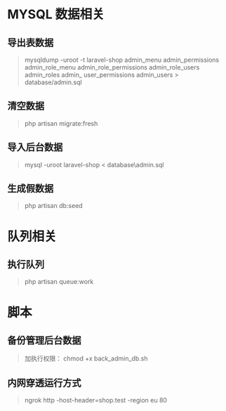 # MYSQL 数据相关

## 导出表数据
> mysqldump -uroot -t laravel-shop admin_menu admin_permissions admin_role_menu admin_role_permissions admin_role_users admin_roles admin_ user_permissions admin_users > database/admin.sql
> 
## 清空数据
> php artisan migrate:fresh 

## 导入后台数据
> mysql -uroot laravel-shop < database\admin.sql

## 生成假数据
> php artisan db:seed

# 队列相关
## 执行队列
> php artisan queue:work

# 脚本
## 备份管理后台数据
> 加执行权限： chmod +x back_admin_db.sh

## 内网穿透运行方式
> ngrok http -host-header=shop.test -region eu 80
